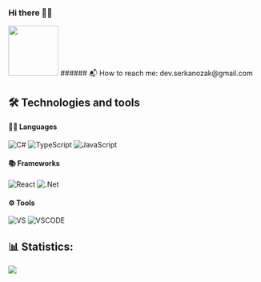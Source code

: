 ### Hi there 👋🏻
<img src="https://media.giphy.com/media/v1.Y2lkPTc5MGI3NjExaTVubjc3bDM2bzczbjFvd2R3dW1iZzdzM2Rha3NzbG9zN3RzYWQ1diZlcD12MV9pbnRlcm5hbF9naWZfYnlfaWQmY3Q9cw/gjrYDwbjnK8x36xZIO/giphy.gif" width=100>
###### 📬 How to reach me: dev.serkanozak@gmail.com

## 🛠 Technologies and tools
#### 🧑‍💻 Languages
![C#](https://camo.githubusercontent.com/d58a6cd3b5c93f62187f2219c9c18f74301b3262ce316c2c61c34495d1ed48b1/68747470733a2f2f696d672e736869656c64732e696f2f62616467652f432532332d626c61636b3f267374796c653d666c61742d737175617265266c6f676f3d632d7368617270)  ![TypeScript](https://camo.githubusercontent.com/ed349da9852af31e396dd435a79d4022acedaec9f42b011a3075229b0a5049f0/68747470733a2f2f696d672e736869656c64732e696f2f62616467652f2d547970655363726970742d626c61636b3f7374796c653d666c61742d737175617265266c6f676f3d54797065536372697074) ![JavaScript](https://camo.githubusercontent.com/6eee5f6e83f1fdb987a4a5707fb989fc10646367244e505ee289b93909c78932/68747470733a2f2f696d672e736869656c64732e696f2f62616467652f2d4a6176615363726970742d626c61636b3f7374796c653d666c61742d737175617265266c6f676f3d6a617661736372697074) 
#### 📚 Frameworks
![React](https://camo.githubusercontent.com/13b1a42236e8012eb2e17e8c2c5ad7860e63538ac912b31846286358cd9fc44f/68747470733a2f2f696d672e736869656c64732e696f2f62616467652f2d52656163742e6a732d626c61636b3f7374796c653d666c61742d737175617265266c6f676f3d7265616374)
![.Net](https://camo.githubusercontent.com/d4c84a20a7e9c2f356e75d6d35a5dc3581310dbc6192a307c8cab9a94ba27e02/68747470733a2f2f696d672e736869656c64732e696f2f62616467652f2e4e45542d626c61636b3f267374796c653d666c61742d737175617265266c6f676f3d2e6e6574)
#### ⚙️ Tools
![VS](https://camo.githubusercontent.com/86f0e28a1f94eb8474b2fc953f46b89ba1de909b3f20be3caac999384a028bb7/68747470733a2f2f696d672e736869656c64732e696f2f62616467652f56532d626c61636b3f267374796c653d666f722d7468652d6261646765266c6f676f3d76697375616c2d73747564696f2d636f6465266c6f676f436f6c6f723d7768697465)
![VSCODE](https://camo.githubusercontent.com/d11c565f2f7885c1244f0a32ac3e5c4a6233cb48ccbf9193aad35814b0537502/68747470733a2f2f696d672e736869656c64732e696f2f62616467652f5653436f64652d626c61636b3f267374796c653d666f722d7468652d6261646765266c6f676f3d76697375616c2d73747564696f2d636f6465)

## 📊 Statistics:
![](https://github-readme-stats.vercel.app/api?username=serkanozak&theme=onedark&hide_border=false&include_all_commits=true&count_private=true)<br/>
